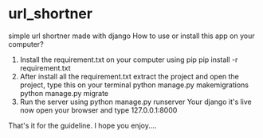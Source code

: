 # url_shortner
simple url shortner made with django
How to use or install this app on your computer?

1. Install the requirement.txt on your computer using pip
pip install -r requirement.txt
2. After install all the requirement.txt extract the project and open the project, type this on your terminal
python manage.py makemigrations
python manage.py migrate
3. Run the server using
python manage.py runserver
Your django it's live now open your browser and type 127.0.0.1:8000

That's it for the guideline. I hope you enjoy....